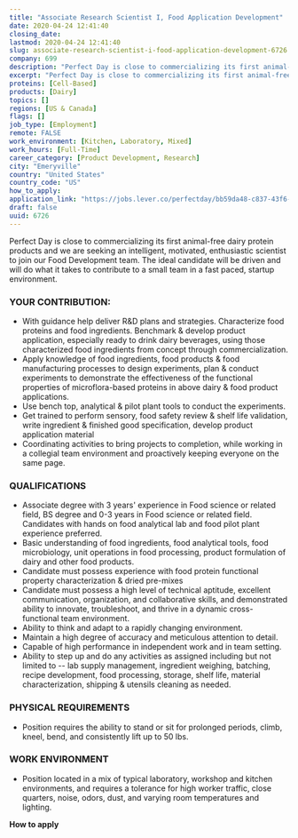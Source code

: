 ```yaml
---
title: "Associate Research Scientist I, Food Application Development"
date: 2020-04-24 12:41:40
closing_date: 
lastmod: 2020-04-24 12:41:40
slug: associate-research-scientist-i-food-application-development-6726
company: 699
description: "Perfect Day is close to commercializing its first animal-free dairy protein products and we are seeking an intelligent, motivated, enthusiastic scientist to join our Food Development team. The ideal candidate will be driven and will do what it takes to contribute to a small team in a fast paced, startup environment."
excerpt: "Perfect Day is close to commercializing its first animal-free dairy protein products and we are seeking an intelligent, motivated, enthusiastic scientist to join our Food Development team. The ideal candidate will be driven and will do what it takes to contribute to a small team in a fast paced, startup environment."
proteins: [Cell-Based]
products: [Dairy]
topics: []
regions: [US & Canada]
flags: []
job_type: [Employment]
remote: FALSE
work_environment: [Kitchen, Laboratory, Mixed]
work_hours: [Full-Time]
career_category: [Product Development, Research]
city: "Emeryville"
country: "United States"
country_code: "US"
how_to_apply: 
application_link: "https://jobs.lever.co/perfectday/bb59da48-c837-43f6-80eb-618823f9d3ec"
draft: false
uuid: 6726
---
```

Perfect Day is close to commercializing its first animal-free dairy
protein products and we are seeking an intelligent, motivated,
enthusiastic scientist to join our Food Development team. The ideal
candidate will be driven and will do what it takes to contribute to a
small team in a fast paced, startup environment.

### YOUR CONTRIBUTION:

-   With guidance help deliver R&D plans and strategies. Characterize
    food proteins and food ingredients. Benchmark & develop product
    application, especially ready to drink dairy beverages, using those
    characterized food ingredients from concept through
    commercialization.
-   Apply knowledge of food ingredients, food products & food
    manufacturing processes to design experiments, plan & conduct
    experiments to demonstrate the effectiveness of the functional
    properties of microflora-based proteins in above dairy & food
    product applications.
-   Use bench top, analytical & pilot plant tools to conduct the
    experiments.
-   Get trained to perform sensory, food safety review & shelf life
    validation, write ingredient & finished good specification, develop
    product application material
-   Coordinating activities to bring projects to completion, while
    working in a collegial team environment and proactively keeping
    everyone on the same page. 

### QUALIFICATIONS

-   Associate degree with 3 years' experience in Food science or related
    field, BS degree and 0-3 years in Food science or related field.
    Candidates with hands on food analytical lab and food pilot plant
    experience preferred.
-   Basic understanding of food ingredients, food analytical tools, food
    microbiology, unit operations in food processing, product
    formulation of dairy and other food products.
-   Candidate must possess experience with food protein functional
    property characterization & dried pre-mixes
-   Candidate must possess a high level of technical aptitude, excellent
    communication, organization, and collaborative skills, and
    demonstrated ability to innovate, troubleshoot, and thrive in a
    dynamic cross-functional team environment.
-   Ability to think and adapt to a rapidly changing environment.
-   Maintain a high degree of accuracy and meticulous attention to
    detail.
-   Capable of high performance in independent work and in team setting.
-   Ability to step up and do any activities as assigned including but
    not limited to -- lab supply management, ingredient weighing,
    batching, recipe development, food processing, storage, shelf life,
    material characterization, shipping & utensils cleaning as needed. 

### PHYSICAL REQUIREMENTS

-   Position requires the ability to stand or sit for prolonged periods,
    climb, kneel, bend, and consistently lift up to 50 lbs.

### WORK ENVIRONMENT

-   Position located in a mix of typical laboratory, workshop and
    kitchen environments, and requires a tolerance for high worker
    traffic, close quarters, noise, odors, dust, and varying room
    temperatures and lighting. 


**How to apply**



